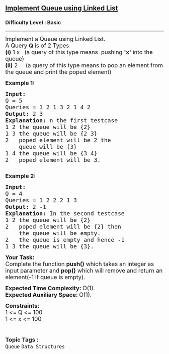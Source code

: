 <h2><a href="https://www.geeksforgeeks.org/problems/implement-queue-using-linked-list/1?page=1&difficulty=Basic&sprint=a663236c31453b969852f9ea22507634&sortBy=submissions">Implement Queue using Linked List</a></h2><h3>Difficulty Level : Basic</h3><hr><div class="problems_problem_content__Xm_eO"><p><span style="font-size: 18px;">Implement a Queue using Linked List.&nbsp;<br>A Query&nbsp;<strong>Q</strong>&nbsp;is of 2 Types<br><strong>(i)</strong>&nbsp;1 x&nbsp; &nbsp;(a query of this type means&nbsp;&nbsp;pushing&nbsp;<strong>'x'</strong>&nbsp;into the queue)<br><strong>(ii)</strong>&nbsp;2 &nbsp; &nbsp; (a query of this type means to pop an element from the queue and print the poped element)</span></p>
<p><span style="font-size: 18px;"><strong>Example 1:</strong></span></p>
<pre><span style="font-size: 18px;"><strong>Input:
</strong>Q = 5
Queries = 1 2 1 3 2 1 4 2
<strong>Output: </strong>2&nbsp;3<strong>
Explanation: </strong>n the first testcase
1 2 the queue will be {2}
1 3 the queue will be {2 3}
2 &nbsp; poped element will be 2 the
&nbsp;   queue will be {3}
1 4 the queue will be {3 4}
2 &nbsp; poped element will be 3.
</span>
</pre>
<p><span style="font-size: 18px;"><strong>Example 2:</strong></span></p>
<pre><span style="font-size: 18px;"><strong>Input:
</strong>Q = 4
Queries = 1 2 2 2 1 3 
<strong>Output: </strong>2 -1<strong>
Explanation: </strong>In the second testcase&nbsp;
1 2&nbsp;the queue will be {2}
2&nbsp; &nbsp;poped element will be {2} then
&nbsp;   the queue will be empty.&nbsp;
2&nbsp; &nbsp;the queue is empty and hence -1
1 3&nbsp;the queue will be {3}.</span>
</pre>
<p><strong><span style="font-size: 18px;">Your Task:</span></strong><br><span style="font-size: 18px;">Complete the function <strong>push()</strong> which takes an integer as input parameter and <strong>pop()</strong> which will remove and return&nbsp;an element(-1 if queue is empty).</span></p>
<p><span style="font-size: 18px;"><strong>Expected Time Complexity:&nbsp;</strong>O(1).<br><strong>Expected Auxiliary Space:&nbsp;</strong>O(1).</span></p>
<p><span style="font-size: 18px;"><strong>Constraints:</strong><br>1 &lt;=<strong> </strong>Q &lt;= 100<br>1 &lt;= x &lt;= 100</span></p></div><br><p><span style=font-size:18px><strong>Topic Tags : </strong><br><code>Queue</code>&nbsp;<code>Data Structures</code>&nbsp;